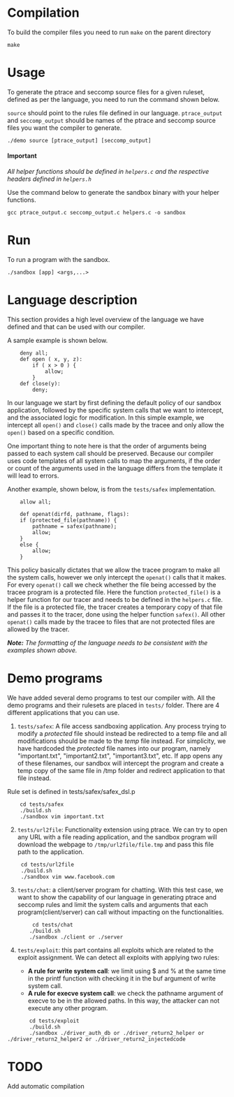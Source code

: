 # Compilation
To build the compiler files you need to run ```make``` on the parent directory

    make

# Usage

To generate the ptrace and seccomp source files for a given ruleset, defined as per the language,
you need to run the command shown below.

`source` should point to the rules file defined in our language.
`ptrace_output` and `seccomp_output` should be names of the 
ptrace and seccomp source files you want the compiler
to generate. 


    ./demo source [ptrace_output] [seccomp_output]


#### Important

*All helper functions should be defined in `helpers.c` and the respective
headers defined in `helpers.h`*

Use the command below to generate the sandbox binary with your helper functions.

    gcc ptrace_output.c seccomp_output.c helpers.c -o sandbox

# Run

To run a program with the sandbox.

    ./sandbox [app] <args,...>


# Language description

This section provides a high level overview of the language we have defined and that 
can be used with our compiler. 

A sample example is shown below. 
        
        deny all;
        def open ( x, y, z):
            if ( x > 0 ) {
                allow;
            }
        def close(y):
            deny;

In our language we start by first defining the default policy of our sandbox
application, followed by the specific system calls that we want to intercept,
and the associated logic for modification. In this simple example, we intercept
all `open()` and `close()` calls made by the tracee and only allow the `open()`
based on a specific condition.

One important thing to note here is that the order of arguments being passed to 
each system call should be preserved. Because our compiler uses code templates
of all system calls to map the arguments, if the order or count of the arguments
used in the language differs from the template it will lead to errors.


Another example, shown below, is from the `tests/safex` implementation. 

        allow all;

        def openat(dirfd, pathname, flags):
        if (protected_file(pathname)) {
            pathname = safex(pathname);
            allow;
        }
        else {
            allow;
        }

This policy basically dictates that we allow the tracee program to make all
the system calls, however we only intercept the `openat()` calls that it 
makes. For every `openat()` call we check whether the file being accessed by 
the tracee program is a protected file. Here the function `protected_file()` 
is a helper function for our tracer and needs to be defined in the `helpers.c` 
file. If the file is a protected file, the tracer creates a temporary copy
of that file and passes it to the tracer, done using the helper function 
`safex()`. 
All other `openat()` calls made by the tracee to files that are not protected
files are allowed by the tracer.

***Note:** The formatting of the language needs to be consistent with
the examples shown above.*

# Demo programs

We have added several demo programs to test our compiler with. All the demo
programs and their rulesets are placed in `tests/` folder. There are 4 different
applications that you can use.

1. `tests/safex`: A file access sandboxing application. 
Any process trying to modify a *protected* file 
should instead be redirected to a temp file
and all modifications should be made to the *temp* file instead. 
For simplicity, we have hardcoded the *protected* file names into our program, 
namely "important.txt", "important2.txt", "important3.txt", etc. If app opens
any of these filenames, our sandbox will intercept the program and create
a temp copy of the same file in /tmp folder and redirect application
to that file instead.

Rule set is defined in tests/safex/safex_dsl.p

        cd tests/safex
        ./build.sh      
        ./sandbox vim important.txt

2. `tests/url2file`: Functionality extension using ptrace. We can try to open
any URL with a file reading application, and the sandbox program will download
the webpage to `/tmp/url2file/file.tmp` and pass this file path to the application.

        cd tests/url2file
        ./build.sh
        ./sandbox vim www.facebook.com


3.	`tests/chat`: a client/server program for chatting. With this test case, we want to
show the capability of our language in generating ptrace and seccomp rules and limit 
the system calls and arguments that each program(client/server) can call without 
impacting on the functionalities.  
```
        cd tests/chat
       ./build.sh
       ./sandbox ./client or ./server
```
4.	`tests/exploit`: this part contains all exploits which are related to the exploit assignment.
We can detect all exploits with applying two rules:

    -	**A rule for write system call**: we limit using $ and % at the same time in the printf function with
    checking it in the buf argument of write system call. 
    -	**A rule for execve system call**: we check the pathname argument of execve to be in the allowed paths.
    In this way, the attacker can not execute any other program. 
```
       cd tests/exploit
       ./build.sh
       ./sandbox ./driver_auth_db or ./driver_return2_helper or ./driver_return2_helper2 or ./driver_return2_injectedcode
```


# TODO
Add automatic compilation

